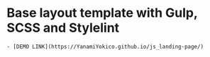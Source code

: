 # Base layout template with Gulp, SCSS and Stylelint
    - [DEMO LINK](https://YanamiYokico.github.io/js_landing-page/)
